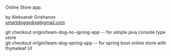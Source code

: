 Online Store app. 

by Aleksandr Grishanov <br/> 
smartdoggydog@gmail.com


git checkout origin/team-dog-no-spring-app            -- for simple java console type store<br/>
git checkout origin/team-dog-spring-app                 -- for spring boot online store with thymeleaf UI
